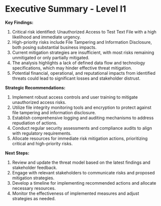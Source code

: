# Executive Summary - Level l1

**Key Findings:**
1. Critical risk identified: Unauthorized Access to Test Text File with a high likelihood and immediate urgency.
2. High-priority risks include File Tampering and Information Disclosure, both posing substantial business impacts.
3. Current mitigation strategies are insufficient, with most risks remaining unmitigated or only partially mitigated.
4. The analysis highlights a lack of defined data flow and technology specifications, which may hinder effective threat mitigation.
5. Potential financial, operational, and reputational impacts from identified threats could lead to significant losses and stakeholder distrust.

**Strategic Recommendations:**
1. Implement robust access controls and user training to mitigate unauthorized access risks.
2. Utilize file integrity monitoring tools and encryption to protect against file tampering and information disclosure.
3. Establish comprehensive logging and auditing mechanisms to address repudiation of actions.
4. Conduct regular security assessments and compliance audits to align with regulatory requirements.
5. Allocate resources for immediate risk mitigation actions, prioritizing critical and high-priority risks.

**Next Steps:**
1. Review and update the threat model based on the latest findings and stakeholder feedback.
2. Engage with relevant stakeholders to communicate risks and proposed mitigation strategies.
3. Develop a timeline for implementing recommended actions and allocate necessary resources.
4. Monitor the effectiveness of implemented measures and adjust strategies as needed.

